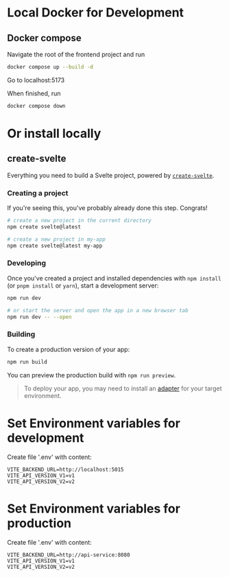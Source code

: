 # Local Docker for Development

## Docker compose

Navigate the root of the frontend project and run

```bash
docker compose up --build -d
```

Go to localhost:5173

When finished, run

```bash
docker compose down
```

# Or install locally

## create-svelte

Everything you need to build a Svelte project, powered by [`create-svelte`](https://github.com/sveltejs/kit/tree/main/packages/create-svelte).

### Creating a project

If you're seeing this, you've probably already done this step. Congrats!

```bash
# create a new project in the current directory
npm create svelte@latest

# create a new project in my-app
npm create svelte@latest my-app
```

### Developing

Once you've created a project and installed dependencies with `npm install` (or `pnpm install` or `yarn`), start a development server:

```bash
npm run dev

# or start the server and open the app in a new browser tab
npm run dev -- --open
```

### Building

To create a production version of your app:

```bash
npm run build
```

You can preview the production build with `npm run preview`.

> To deploy your app, you may need to install an [adapter](https://kit.svelte.dev/docs/adapters) for your target environment.

# Set Environment variables for development

Create file '.env' with content:

```
VITE_BACKEND_URL=http://localhost:5015
VITE_API_VERSION_V1=v1
VITE_API_VERSION_V2=v2
```

# Set Environment variables for production

Create file '.env' with content:

```
VITE_BACKEND_URL=http://api-service:8080
VITE_API_VERSION_V1=v1
VITE_API_VERSION_V2=v2

```
